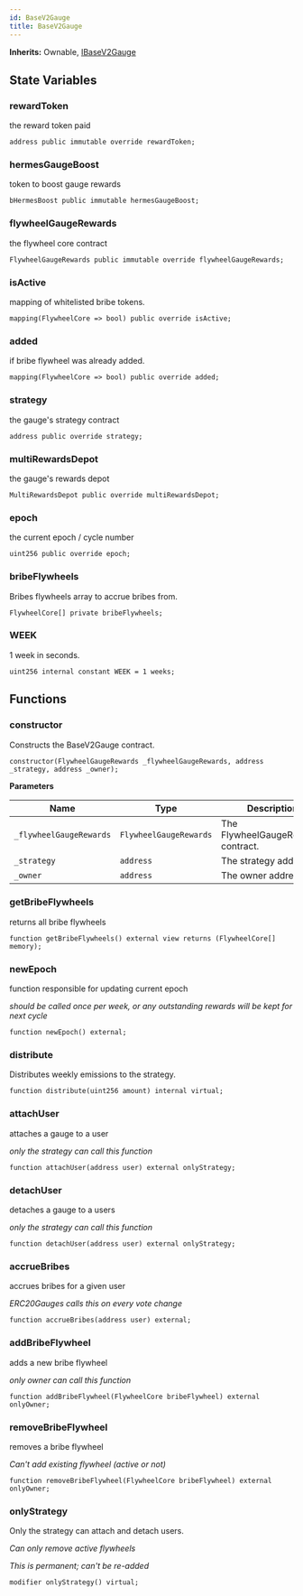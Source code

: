 ```yaml
---
id: BaseV2Gauge
title: BaseV2Gauge
---
```


**Inherits:**
Ownable, [IBaseV2Gauge](/gauges/interfaces/IBaseV2Gauge.sol/interface.IBaseV2Gauge.md)


## State Variables
### rewardToken
the reward token paid


```solidity
address public immutable override rewardToken;
```


### hermesGaugeBoost
token to boost gauge rewards


```solidity
bHermesBoost public immutable hermesGaugeBoost;
```


### flywheelGaugeRewards
the flywheel core contract


```solidity
FlywheelGaugeRewards public immutable override flywheelGaugeRewards;
```


### isActive
mapping of whitelisted bribe tokens.


```solidity
mapping(FlywheelCore => bool) public override isActive;
```


### added
if bribe flywheel was already added.


```solidity
mapping(FlywheelCore => bool) public override added;
```


### strategy
the gauge's strategy contract


```solidity
address public override strategy;
```


### multiRewardsDepot
the gauge's rewards depot


```solidity
MultiRewardsDepot public override multiRewardsDepot;
```


### epoch
the current epoch / cycle number


```solidity
uint256 public override epoch;
```


### bribeFlywheels
Bribes flywheels array to accrue bribes from.


```solidity
FlywheelCore[] private bribeFlywheels;
```


### WEEK
1 week in seconds.


```solidity
uint256 internal constant WEEK = 1 weeks;
```


## Functions
### constructor

Constructs the BaseV2Gauge contract.


```solidity
constructor(FlywheelGaugeRewards _flywheelGaugeRewards, address _strategy, address _owner);
```
**Parameters**

|Name|Type|Description|
|----|----|-----------|
|`_flywheelGaugeRewards`|`FlywheelGaugeRewards`|The FlywheelGaugeRewards contract.|
|`_strategy`|`address`|The strategy address.|
|`_owner`|`address`|The owner address.|


### getBribeFlywheels

returns all bribe flywheels


```solidity
function getBribeFlywheels() external view returns (FlywheelCore[] memory);
```

### newEpoch

function responsible for updating current epoch

*should be called once per week, or any outstanding rewards will be kept for next cycle*


```solidity
function newEpoch() external;
```

### distribute

Distributes weekly emissions to the strategy.


```solidity
function distribute(uint256 amount) internal virtual;
```

### attachUser

attaches a gauge to a user

*only the strategy can call this function*


```solidity
function attachUser(address user) external onlyStrategy;
```

### detachUser

detaches a gauge to a users

*only the strategy can call this function*


```solidity
function detachUser(address user) external onlyStrategy;
```

### accrueBribes

accrues bribes for a given user

*ERC20Gauges calls this on every vote change*


```solidity
function accrueBribes(address user) external;
```

### addBribeFlywheel

adds a new bribe flywheel

*only owner can call this function*


```solidity
function addBribeFlywheel(FlywheelCore bribeFlywheel) external onlyOwner;
```

### removeBribeFlywheel

removes a bribe flywheel

*Can't add existing flywheel (active or not)*


```solidity
function removeBribeFlywheel(FlywheelCore bribeFlywheel) external onlyOwner;
```

### onlyStrategy

Only the strategy can attach and detach users.

*Can only remove active flywheels*

*This is permanent; can't be re-added*


```solidity
modifier onlyStrategy() virtual;
```

